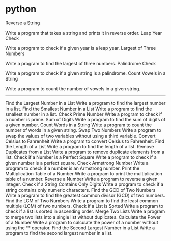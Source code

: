 # python
Reverse a String

Write a program that takes a string and prints it in reverse order.
Leap Year Check

Write a program to check if a given year is a leap year.
Largest of Three Numbers

Write a program to find the largest of three numbers.
Palindrome Check

Write a program to check if a given string is a palindrome.
Count Vowels in a String

Write a program to count the number of vowels in a given string.


-------------------------------------------------


Find the Largest Number in a List
Write a program to find the largest number in a list.
Find the Smallest Number in a List
Write a program to find the smallest number in a list.
Check Prime Number
Write a program to check if a number is prime.
Sum of Digits
Write a program to find the sum of digits of a given number.
Count Words in a String
Write a program to count the number of words in a given string.
Swap Two Numbers
Write a program to swap the values of two variables without using a third variable.
Convert Celsius to Fahrenheit
Write a program to convert Celsius to Fahrenheit.
Find the Length of a List
Write a program to find the length of a list.
Remove Duplicates from a List
Write a program to remove duplicate elements from a list.
Check if a Number is a Perfect Square
Write a program to check if a given number is a perfect square.
Check Armstrong Number
Write a program to check if a number is an Armstrong number.
Print the Multiplication Table of a Number
Write a program to print the multiplication table of a number.
Reverse a Number
Write a program to reverse a given integer.
Check if a String Contains Only Digits
Write a program to check if a string contains only numeric characters.
Find the GCD of Two Numbers
Write a program to find the greatest common divisor (GCD) of two numbers.
Find the LCM of Two Numbers
Write a program to find the least common multiple (LCM) of two numbers.
Check if a List is Sorted
Write a program to check if a list is sorted in ascending order.
Merge Two Lists
Write a program to merge two lists into a single list without duplicates.
Calculate the Power of a Number
Write a program to calculate the power of a number without using the ** operator.
Find the Second Largest Number in a List
Write a program to find the second largest number in a list.

